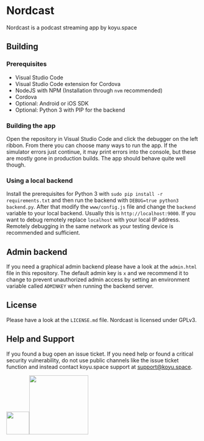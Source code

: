 # Nordcast

Nordcast is a podcast streaming app by koyu.space

## Building

### Prerequisites

- Visual Studio Code
- Visual Studio Code extension for Cordova
- NodeJS with NPM (Installation through `nvm` recommended)
- Cordova
- Optional: Android or iOS SDK
- Optional: Python 3 with PIP for the backend

### Building the app

Open the repository in Visual Studio Code and click the debugger on the left ribbon. From there you can choose many ways to run the app. If the simulator errors just continue, it may print errors into the console, but these are mostly gone in production builds. The app should behave quite well though.

### Using a local backend

Install the prerequisites for Python 3 with `sudo pip install -r requirements.txt` and then run the backend with `DEBUG=true python3 backend.py`. After that modify the `www/config.js` file and change the `backend` variable to your local backend. Usually this is `http://localhost:9000`. If you want to debug remotely replace `localhost` with your local IP address. Remotely debugging in the same network as your testing device is recommended and sufficient.

## Admin backend

If you need a graphical admin backend please have a look at the `admin.html` file in this repository. The default admin key is `x` and we recommend it to change to prevent unauthorized admin access by setting an environment variable called `ADMINKEY` when running the backend server.

## License

Please have a look at the `LICENSE.md` file. Nordcast is licensed under GPLv3.

## Help and Support

If you found a bug open an issue ticket. If you need help or found a critical security vulnerability, do not use public channels like the issue ticket function and instead contact koyu.space support at support@koyu.space.

<a href="https://play.google.com/store/apps/details?id=com.Sommerlichter.nordcast" target="_blank" rel="noopener noreferrer"><img src="https://play.google.com/intl/en_us/badges/images/generic/en_badge_web_generic.png" height="60"></a><a href="https://apps.apple.com/app/id1492905437" target="_blank" rel="noopener noreferrer"><img src="https://upload.wikimedia.org/wikipedia/commons/thumb/3/3c/Download_on_the_App_Store_Badge.svg/1280px-Download_on_the_App_Store_Badge.svg.png" width="155"></a>